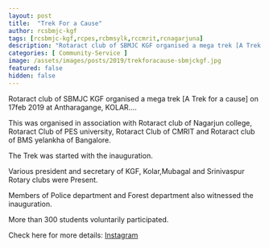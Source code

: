 ```yaml
---
layout: post
title:  "Trek For a Cause"
author: rcsbmjc-kgf
tags: [rcsbmjc-kgf,rcpes,rcbmsylk,rccmrit,rcnagarjuna]
description: "Rotaract club of SBMJC KGF organised a mega trek [A Trek for a cause] on 17feb 2019 at Antharagange, KOLAR...."
categories: [ Community-Service ]
image: /assets/images/posts/2019/trekforacause-sbmjckgf.jpg
featured: false
hidden: false
---
```


Rotaract club of SBMJC KGF organised a mega trek [A Trek for a cause] on 17feb 2019 at Antharagange, KOLAR.... 

This was organised in association with Rotaract club of Nagarjun college, Rotaract Club of PES university, Rotaract Club of CMRIT and Rotaract club of BMS yelankha of Bangalore.

The Trek was started with the inauguration.

Various president and secretary of KGF, Kolar,Mubagal and Srinivaspur Rotary clubs were Present.

Members of Police department and Forest department also witnessed the inauguration.

More than 300 students voluntarily participated.

Check here for more details: <a rel="noopener noreferrer" target="_blank" href="https://www.instagram.com/p/BuROYa_Hkur/">Instagram</a>

